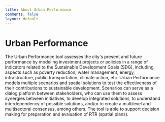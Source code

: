 ```yaml
---
title: About Urban Performance
comments: false
layout: default
---
```


# Urban Performance
The Urban Performance tool assesses the city's present and future performance by modeling investment projects or policies in a range of indicators related to the Sustainable Development Goals (SDG), including aspects such as poverty reduction, water management, energy, infrastructure, public transportation, climate action, etc. Urban Performance models multiple scenarios and spatial solutions to test the effectiveness of their contributions to sustainable development. Scenarios
can serve as a dialog platform between stakeholders, who can use them to assess synergies between initiatives, to develop integrated solutions, to understand interdependency of possible solutions, and/or to create a multilevel and multisectoral consensus, among others. The tool is able to support decision making for preparation and evaluation of RTR (spatial plans).
